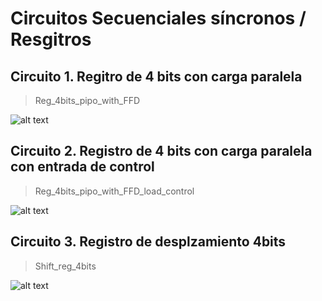 # Circuitos Secuenciales síncronos / Resgitros

## Circuito 1. Regitro de 4 bits con carga paralela

> Reg_4bits_pipo_with_FFD

![alt text](img/1_registro4b_pl.png)

## Circuito 2. Registro de 4 bits con carga paralela con entrada de control

> Reg_4bits_pipo_with_FFD_load_control

![alt text](img/2_shift_reg4b.png)

## Circuito 3. Registro de desplzamiento 4bits

> Shift_reg_4bits

![alt text](image.png)